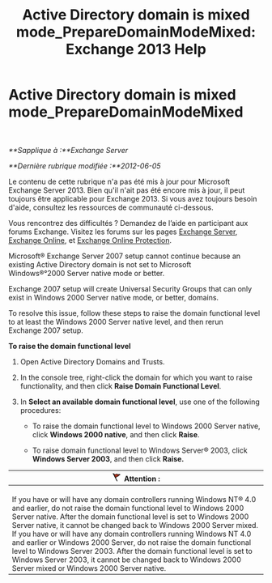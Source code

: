 ﻿---
title: 'Active Directory domain is mixed mode_PrepareDomainModeMixed: Exchange 2013 Help'
TOCTitle: Active Directory domain is mixed mode_PrepareDomainModeMixed
ms:assetid: 97c9f480-7a2b-482e-8f51-f7b965fe1556
ms:mtpsurl: https://technet.microsoft.com/fr-fr/library/ms.exch.setupreadiness.preparedomainmodemixed(v=EXCHG.150)
ms:contentKeyID: 50478779
ms.date: 04/24/2018
mtps_version: v=EXCHG.150
ms.translationtype: HT
---

# Active Directory domain is mixed mode\_PrepareDomainModeMixed

 

_**Sapplique à :**Exchange Server_

_**Dernière rubrique modifiée :**2012-06-05_

Le contenu de cette rubrique n'a pas été mis à jour pour Microsoft Exchange Server 2013. Bien qu'il n'ait pas été encore mis à jour, il peut toujours être applicable pour Exchange 2013. Si vous avez toujours besoin d'aide, consultez les ressources de communauté ci-dessous.

Vous rencontrez des difficultés ? Demandez de l’aide en participant aux forums Exchange. Visitez les forums sur les pages [Exchange Server](https://go.microsoft.com/fwlink/p/?linkid=60612), [Exchange Online](https://go.microsoft.com/fwlink/p/?linkid=267542), et [Exchange Online Protection](https://go.microsoft.com/fwlink/p/?linkid=285351).

Microsoft® Exchange Server 2007 setup cannot continue because an existing Active Directory domain is not set to Microsoft Windows®°2000 Server native mode or better.

Exchange 2007 setup will create Universal Security Groups that can only exist in Windows 2000 Server native mode, or better, domains.

To resolve this issue, follow these steps to raise the domain functional level to at least the Windows 2000 Server native level, and then rerun Exchange 2007 setup.

**To raise the domain functional level**

1.  Open Active Directory Domains and Trusts.

2.  In the console tree, right-click the domain for which you want to raise functionality, and then click **Raise Domain Functional Level**.

3.  In **Select an available domain functional level**, use one of the following procedures:
    
      - To raise the domain functional level to Windows 2000 Server native, click **Windows 2000 native**, and then click **Raise**.
    
      - To raise domain functional level to Windows Server® 2003, click **Windows Server 2003**, and then click **Raise.**

<table>
<thead>
<tr class="header">
<th><img src="images/JJ673034.Caution(EXCHG.150).gif" title="Attention" alt="Attention" />Attention :</th>
</tr>
</thead>
<tbody>
<tr class="odd">
<td><br />
If you have or will have any domain controllers running Windows NT® 4.0 and earlier, do not raise the domain functional level to Windows 2000 Server native. After the domain functional level is set to Windows 2000 Server native, it cannot be changed back to Windows 2000 Server mixed.<br />
If you have or will have any domain controllers running Windows NT 4.0 and earlier or Windows 2000 Server, do not raise the domain functional level to Windows Server 2003. After the domain functional level is set to Windows Server 2003, it cannot be changed back to Windows 2000 Server mixed or Windows 2000 Server native.</td>
</tr>
</tbody>
</table>



